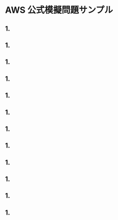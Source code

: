 # AWS 公式模擬問題サンプル

## 1.

## 1.

## 1.

## 1.

## 1.

## 1.

## 1.

## 1.

## 1.

## 1.

## 1.

## 1.
